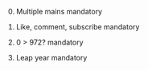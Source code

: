 
0. Multiple mains
mandatory

1. Like, comment, subscribe
mandatory

2. 0 > 972?
mandatory

3. Leap year
mandatory

